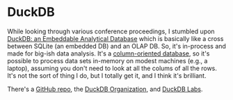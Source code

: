 
# DuckDB

While looking through various conference proceedings, I stumbled
upon [DuckDB: an Embeddable Analytical
Database](https://ir.cwi.nl/pub/28800/28800.pdf) which is basically
like a cross between SQLite (an embedded DB) and an OLAP DB. So,
it's in-process and made for big-ish data analysis. It's a
[column-oriented database](https://en.wikipedia.org/wiki/Column-oriented_DBMS), so
it's possible to process data sets in-memory on modest machines
(e.g., a laptop), assuming you don't need to look at all the colums
of all the rows. It's not the sort of thing I do, but I totally get it, and
I think it's brilliant.

There's a [GitHub repo](https://github.com/duckdb/duckdb), the
[DuckDB Organization](https://duckdb.org), and [DuckDB
Labs](https://duckdblabs.com).
